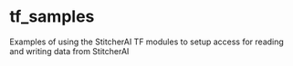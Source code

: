 # tf_samples
Examples of using the StitcherAI TF modules to setup access for reading and writing data from StitcherAI
